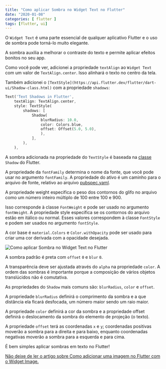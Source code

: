 ```yaml
---
title: "Como aplicar Sombra no Widget Text no Flutter"
date: "2020-01-08"
categories: [ flutter ]
tags: [flutter, ui]
---
```


O `Widget Text` é uma parte essencial de qualquer aplicativo Flutter e o uso de sombra pode torná-lo muito elegante.

A sombra auxilia a melhorar o contraste do texto e permite aplicar efeitos bonitos no seu app.

Como você pode ver, adicionei a propriedade `textAlign` ao `Widget Text` com um valor de `TextAlign.center`. Isso alinhará o texto no centro da tela.

Também adicionei o `[TextStyle](https://api.flutter.dev/flutter/dart-ui/Shadow-class.html)` com a propriedade `shadows`:

```dart
Text('Text Shadows in Flutter',
    textAlign: TextAlign.center,
    style: TextStyle(
        shadows: [
            Shadow(
                blurRadius: 10.0,
                color: Colors.blue,
                offset: Offset(5.0, 5.0),
                ),
            ],
        ),
    ),
```

A sombra adicionada na propriedade do `TextStyle` é baseada na [classe](https://api.flutter.dev/flutter/dart-ui/Shadow-class.html) `Shadow` do Flutter.

A propriedade da `fontFamily` determina o nome da fonte, que você pode usar no argumento `fontFamily`. A propriedade do ativo é um caminho para o arquivo de fonte, relativo ao arquivo [pubspec.yaml](https://www.luizeof.com.br/br/flutter/pubspec-yaml-usando-pacotes-dart-com-o-flutter/).

A propriedade weight especifica o peso dos contornos do glifo no arquivo como um número inteiro múltiplo de 100 entre 100 e 900.

Isso corresponde à classe `FontWeight` e pode ser usado no argumento `fontWeight`. A propriedade style especifica se os contornos do arquivo estão em itálico ou normal. Esses valores correspondem à classe `FontStyle` e podem ser usados no argumento `fontStyle`.

A cor base é `material.Colors` e `Color.withOpacity` pode ser usado para criar uma cor derivada com a opacidade desejada.

![Como aplicar Sombra no Widget Text no Flutter](images/Flutter-Text-Shadow-576x1024.png)

A sombra padrão é preta com `offset` `0` e `blur` `0`.

A transparência deve ser ajustada através do `alpha` na propriedade `color`. A ordem das sombras é importante porque a composição de vários objetos translúcidos não é comutativa.

As propriedades do `Shadow` mais comuns são: `blurRadius`, `color` e `offset`.

A propriedade `blurRadius` definirá o comprimento da sombra e a que distância ela ficará desfocada, um número maior sendo um raio maior.

A propriedade `color` definirá a cor da sombra e a propriedade offset definirá o deslocamento da sombra do elemento de projeção (o texto).

A propriedade `offset` terá as coordenadas `x` e `y`; coordenadas positivas moverão a sombra para a direita e para baixo, enquanto coordenadas negativas moverão a sombra para a esquerda e para cima.

É bem simples aplicar sombras em texto no Flutter!

[Não deixe de ler o artigo sobre Como adicionar uma imagem no Flutter com o Widget Image.](https://www.luizeof.com.br/br/flutter/image-widget-como-adicionar-uma-imagem-no-flutter/)
